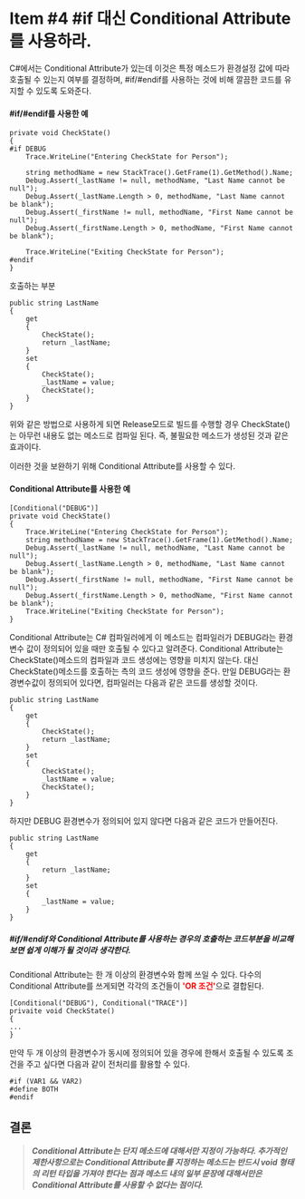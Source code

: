 # Item #4 #if 대신 Conditional Attribute를 사용하라.

C#에서는 Conditional Attribute가 있는데 이것은 특정 메소드가 환경설정 값에 따라 호출될 수 있는지 여부를 결정하며, #if/#endif를 사용하는 것에 비해 깔끔한 코드를 유지할 수 있도록 도와준다.

#### #if/#endif를 사용한 예
```
private void CheckState()
{
#if DEBUG
    Trace.WriteLine("Entering CheckState for Person");
    
    string methodName = new StackTrace().GetFrame(1).GetMethod().Name;
    Debug.Assert(_lastName != null, methodName, "Last Name cannot be null");
    Debug.Assert(_lastName.Length > 0, methodName, "Last Name cannot be blank");
    Debug.Assert(_firstName != null, methodName, "First Name cannot be null");
    Debug.Assert(_firstName.Length > 0, methodName, "First Name cannot be blank");
    
    Trace.WriteLine("Exiting CheckState for Person");
#endif
}
```

호출하는 부분

```
public string LastName
{
    get
    {
        CheckState();
        return _lastName;
    }
    set
    {
        CheckState();
        _lastName = value;
        CheckState();
    }
}
```
위와 같은 방법으로 사용하게 되면 Release모드로 빌드를 수행할 경우 CheckState()는 아무런 내용도 없는 메소드로 컴파일 된다. 즉, 불필요한 메소드가 생성된 것과 같은 효과이다.

이러한 것을 보완하기 위해 Conditional Attribute를 사용할 수 있다.

#### Conditional Attribute를 사용한 예
```
[Conditional("DEBUG")]
private void CheckState()
{
    Trace.WriteLine("Entering CheckState for Person");
    string methodName = new StackTrace().GetFrame(1).GetMethod().Name;
    Debug.Assert(_lastName != null, methodName, "Last Name cannot be null");
    Debug.Assert(_lastName.Length > 0, methodName, "Last Name cannot be blank");
    Debug.Assert(_firstName != null, methodName, "First Name cannot be null");
    Debug.Assert(_firstName.Length > 0, methodName, "First Name cannot be blank");
    Trace.WriteLine("Exiting CheckState for Person");
}
```

Conditional Attribute는 C# 컴파일러에게 이 메소드는 컴파일러가 DEBUG라는 환경변수 값이 정의되어 있을 때만 호출될 수 있다고 알려준다. Conditional Attribute는 CheckState()메소드의 컴파일과 코드 생성에는 영향을 미치지 않는다. 대신 CheckState()메소드를 호출하는 측의 코드 생성에 영향을 준다. 만일 DEBUG라는 환경변수값이 정의되어 있다면, 컴파일러는 다음과 같은 코드를 생성할 것이다.
```
public string LastName
{
    get
    {
        CheckState();
        return _lastName;
    }
    set
    {
        CheckState();
        _lastName = value;
        CheckState();
    }
}
```
하지만 DEBUG 환경변수가 정의되어 있지 않다면 다음과 같은 코드가 만들어진다.
```
public string LastName
{
    get
    {
        return _lastName;
    }
    set
    {
        _lastName = value;
    }
}
```

##### <em> #if/#endif와 Conditional Attribute를 사용하는 경우의 호출하는 코드부분을 비교해 보면 쉽게 이해가 될 것이라 생각한다. </em>

Conditional Attribute는 한 개 이상의 환경변수와 함께 쓰일 수 있다. 다수의 Conditional Attribute를 쓰게되면 각각의 조건들이 <strong><span style="color:red">'OR 조건'</span></strong>으로 결합된다.
```
[Conditional("DEBUG"), Conditional("TRACE")]
privaite void CheckState()
{
...
}
```

만약 두 개 이상의 환경변수가 동시에 정의되어 있을 경우에 한해서 호출될 수 있도록 조건을 주고 싶다면 다음과 같이 전처리를 활용할 수 있다.
```
#if (VAR1 && VAR2)
#define BOTH
#endif
```

## 결론
><em><strong>Conditional Attribute는 단지 메소드에 대해서만 지정이 가능하다. 추가적인 제한사항으로는 Conditional Attribute를 지정하는 메소드는 반드시 void 형태의 리턴 타입을 가져야 한다는 점과 메소드 내의 일부 문장에 대해서만은 Conditional Attribute를 사용할 수 없다는 점이다.</strong></em>
